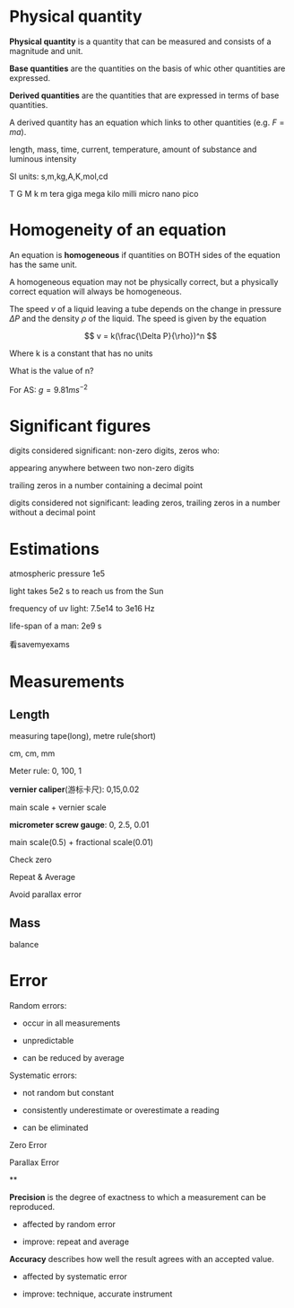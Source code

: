 # Physical quantity

**Physical quantity** is a quantity that can be measured and consists of a magnitude and unit. 

**Base quantities** are the quantities on the basis of whic other quantities are expressed. 

**Derived quantities** are the quantities that are expressed in terms of base quantities. 

A derived quantity has an equation which links to other quantities (e.g. $F=ma$). 

length, mass, time, current, temperature, amount of substance and luminous intensity

SI units: s,m,kg,A,K,mol,cd

T G M k m 
tera giga mega kilo
milli micro nano pico

# Homogeneity of an equation

An equation is **homogeneous** if quantities on BOTH sides of the equation has the same unit. 

A homogeneous equation may not be physically correct, but a physically correct equation will always be homogeneous.

The speed $v$ of a liquid leaving a tube depends on the change in pressure $\Delta P$ and the density $\rho$ of the liquid. The speed is given by the equation

$$
v = k(\frac{\Delta P}{\rho})^n
$$

Where k is a constant that has no units

What is the value of n?

For AS: $g = 9.81ms^{-2}$

# Significant figures

digits considered significant: non-zero digits, zeros who:

appearing anywhere between two non-zero digits

trailing zeros in a number containing a decimal point

digits considered not significant: leading zeros, trailing zeros in a number without a decimal point

# Estimations

atmospheric pressure 1e5

light takes 5e2 s to reach us from the Sun

frequency of uv light: 7.5e14 to 3e16 Hz

life-span of a man: 2e9 s

看savemyexams

# Measurements

## Length

measuring tape(long), metre rule(short)

cm, cm, mm

Meter rule: 0, 100, 1

**vernier caliper**(游标卡尺): 0,15,0.02

main scale + vernier scale

**micrometer screw gauge**: 0, 2.5, 0.01

main scale(0.5) + fractional scale(0.01)

Check zero

Repeat & Average

Avoid parallax error

## Mass

balance

# Error

Random errors:

- occur in all measurements

- unpredictable

- can be reduced by average

Systematic errors:

- not random but constant

- consistently underestimate or overestimate a reading

- can be eliminated

Zero Error

Parallax Error

**

**Precision** is the degree of exactness to which a measurement can be reproduced. 

- affected by random error

- improve: repeat and average

**Accuracy** describes how well the result agrees with an accepted value. 

- affected by systematic error

- improve: technique, accurate instrument
